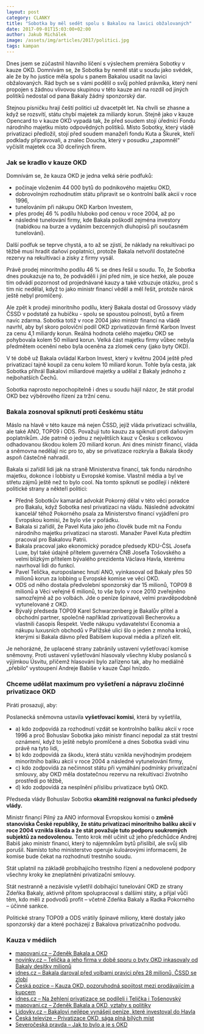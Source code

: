 ```yaml
---
layout: post
category: CLANKY
title: "Sobotka by měl sedět spolu s Bakalou na lavici obžalovaných"
date: 2017-09-01T15:03:00+02:00
author: Jakub Michálek
image: /assets/img/articles/2017/politici.jpg
tags: kampan
---
```


Dnes jsem se zúčastnil hlavního líčení s výslechem premiéra Sobotky v kauze OKD. Domnívám se, že Sobotka by neměl stát u soudu jako svědek, ale že by ho justice měla spolu s panem Bakalou usadit na lavici obžalovaných. Rád bych se s vámi podělil o svůj pohled právníka, který není propojen s žádnou vlivovou skupinou v této kauze ani na rozdíl od jiných politiků nedostal od pana Bakaly žádný sponzorský dar.

Stejnou písničku hrají čeští politici už dvacetpět let. Na chvíli se zhasne a když se rozsvítí, státu chybí majetek za miliardy korun. Stejně jako v kauze Opencard to v kauze OKD vypadá tak, že před soudem stojí úředníci Fondu národního majetku místo odpovědných politiků. Místo Sobotky, který vládě privatizaci předložil, stojí před soudem manažeři fondu Kuta a Škurek, kteří podklady připravovali, a znalec Doucha, který v posudku „zapomněl“ vyčíslit majetek cca 30 dceřiných firem. 

### Jak se kradlo v kauze OKD

Domnívám se, že kauza OKD je jedna velká série podfuků:

* počínaje vložením 44 000 bytů do podnikového majetku OKD, 
* dobrovolným rozhodnutím státu připravit se o kontrolní balík akcií v roce 1996, 
* tunelováním při nákupu OKD Karbon Investem, 
* přes prodej 46 % podílu hluboko pod cenou v roce 2004, až po 
* následné tunelování firmy, kde Bakala poškodil zejména investory (nabídkou na burze a vydáním bezcenných dluhopisů při současném tunelování). 

Další podfuk se teprve chystá, a to až se zjistí, že náklady na rekultivaci po těžbě musí hradit daňoví poplatníci, protože Bakala netvořil dostatečné rezervy na rekultivaci a zisky z firmy vysál. 

Právě prodej minoritního podílu 46 % se dnes řešil u soudu. To, že Sobotka dnes poukazuje na to, že podváděli i jiní před ním, je sice hezké, ale pouze tím odvádí pozornost od projednávané kauzy a také vzbuzuje otázku, proč s tím nic nedělal, když to jako ministr financí věděl a měl řešit, protože nárok ještě nebyl promlčený. 

Ale zpět k prodeji minoritního podílu, který Bakala dostal od Grossovy vlády ČSSD v podstatě za hubičku - spolu se spoustou polností, bytů a firem navíc zdarma. Sobotka totiž v roce 2004 jako ministr financí na vládě navrhl, aby byl skoro poloviční podíl OKD zprivatizován firmě Karbon Invest za cenu 4,1 miliardy korun. Reálná hodnota celého majetku OKD se pohybovala kolem 50 miliard korun. Velká část majetku firmy vůbec nebyla předmětem ocenění nebo byla oceněna za zlomek ceny (jako byty OKD). 

V té době už Bakala ovládal Karbon Invest, který v květnu 2004 ještě před privatizací tajně koupil za cenu kolem 10 miliard korun. Tohle byla cesta, jak Sobotka přihrál Bakalovi miliardové majetky a udělal z Bakaly jednoho z nejbohatších Čechů.

Sobotka naprosto nepochopitelně i dnes u soudu hájil názor, že stát prodal OKD bez výběrového řízení za tržní cenu. 

### Bakala zosnoval spiknutí proti českému státu

Máslo na hlavě v této kauze má nejen ČSSD, jejíž vláda privatizaci schválila, ale také ANO, TOP09 i ODS. Považuji tuto kauzu za spiknutí proti daňovým poplatníkům. Jde patrně o jednu z největších kauz v Česku s celkovou odhadovanou škodou kolem 20 miliard korun. Ani dnes ministr financí, vláda a sněmovna nedělají nic pro to, aby se privatizace rozkryla a Bakala škody aspoň částečně nahradil. 

Bakala si zařídil lidi jak na straně Ministerstva financí, tak fondu národního majetku, dokonce i lobbisty u Evropské komise. Vlastnil média a byl ve střetu zájmů ještě než to bylo cool. Na tomto spiknutí se podílejí i některé politické strany a někteří politici: 

* Předně Sobotkův kamarád advokát Pokorný dělal v této věci poradce pro Bakalu, když Sobotka nesl privatizaci na vládu. Následně advokátní kancelář téhož Pokorného psala za Ministerstvo financí vyjádření pro Evropskou komisi, že bylo vše v pořádku. 
* Bakala si zařídil, že Pavel Kuta jako jeho člověk bude mít na Fondu národního majetku privatizaci na starosti. Manažer Pavel Kuta předtím pracoval pro Bakalovu Patrii. 
* Bakala pracoval jako ekonomický poradce předsedy KDU-ČSL Josefa Luxe, byl také údajně přítelem guvernéra ČNB Josefa Tošovského a velmi blízkým přítelem bývalého prezidenta Václava Havla, kterému navrhoval lidi do funkcí. 
* Pavel Telička, europoslanec hnutí ANO, vyinkasoval od Bakaly přes 50 milionů korun za lobbing u Evropské komise ve věci OKD. 
* ODS od něho dostala předvolební sponzorský dar 15 milionů, TOP09 8 milionů a Věci veřejné 6 milionů, to vše bylo v roce 2010 zveřejněno samozřejmě až po volbách. Jde o peníze špinavé, velmi pravděpodobně vytunelované z OKD. 
* Bývalý předseda TOP09 Karel Schwarzenberg je Bakalův přítel a obchodní partner, společně například zprivatizovali Becherovku a vlastnili časopis Respekt. Vedle nákupu vydavatelství Economia a nákupu luxusních obchodů v Pařížské ulici šlo o jeden z mnoha kroků, kterými si Bakala dávno před Babišem kupoval média a přízeň elit.

Je nehorázné, že uplacené strany zabránily ustavení vyšetřovací komise sněmovny. Proti ustavení vyšetřování hlasovaly všechny kluby poslanců s výjimkou Úsvitu, přičemž hlasování bylo zařízeno tak, aby ho mediálně „přebilo“ vystoupení Andreje Babiše v kauze Čapí hnízdo.  

### Chceme udělat maximum pro vyšetření a nápravu zločinné privatizace OKD

Piráti prosazují, aby:

Poslanecká sněmovna ustavila **vyšetřovací komisi**, která by vyšetřila,
 * a) kdo zodpovídá za rozhodnutí vzdát se kontrolního balíku akcií v roce 1996 a proč Bohuslav Sobotka jako ministr financí nepodal za stát trestní oznámení, když to ještě nebylo promlčené a dnes Sobotka svádí vinu právě na tyto lidi,
 * b) kdo zodpovídá za škodu, která státu vznikla nevýhodným prodejem minoritního balíku akcií v roce 2004 a následné vytunelování firmy,
 * c) kdo zodpovídá za nečinnost státu při vymáhání podmínky privatizační smlouvy, aby OKD měla dostatečnou rezervu na rekultivaci životního prostředí po těžbě, 
 * d) kdo zodpovídá za nesplnění příslibu privatizace bytů OKD.

Předseda vlády Bohuslav Sobotka **okamžitě rezignoval na funkci předsedy vlády.**

Ministr financí Pilný za ANO informoval Evropskou komisi o **změně stanoviska České republiky, že státu privatizaci minoritního balíku akcií v roce 2004 vznikla škoda a že stát považuje tuto podporu soukromých subjektů za nedovolenou.** Tento krok měl učinit už jeho předchůdce Andrej Babiš jako ministr financí, který to nájemníkům bytů přislíbil, ale svůj slib porušil. Namísto toho ministerstvo operuje kuloárovými informacemi, že komise bude čekat na rozhodnutí trestního soudu.

Stát uplatnil na základě probíhajícího trestního řízení a nedovolené podpory všechny kroky ke zneplatnění privatizační smlouvy.

Stát nestranně a nezávisle vyšetřil dobíhající tunelování OKD ze strany Zdeňka Bakaly, aktivně přitom spolupracoval s dalšími státy, a přijal vůči těm, kdo měli z podvodů profit – včetně Zdeňka Bakaly a Radka Pokorného – účinné sankce.

Politické strany TOP09 a ODS vrátily špinavé miliony, které dostaly jako sponzorský dar a které pocházejí z Bakalova privatizačního podvodu.

### Kauza v médiích

* [mapovani.cz – Zdeněk Bakala a OKD](http://www.mapovani.cz/tema/zdenek-bakala-a-okd/71)
* [novinky.cz – Telička a jeho firma v době sporu o byty OKD inkasovaly od Bakaly desítky milionů](https://www.novinky.cz/domaci/336158-telicka-a-jeho-firma-v-dobe-sporu-o-byty-okd-inkasovali-od-bakaly-desitky-milionu.html)
* [idnes.cz – Bakala daroval před volbami pravici přes 28 milionů, ČSSD se zlobí](http://zpravy.idnes.cz/bakala-daroval-pred-volbami-pravici-pres-28-milionu-cssd-se-zlobi-pw1-/domaci.aspx?c=A100602_172122_domaci_cem)
* [Česká pozice – Kauza OKD, pozoruhodná spojitost mezi prodávajícím a kupcem](http://ceskapozice.lidovky.cz/kauza-okd-pozoruhodna-spojitost-mezi-prodavajicim-a-kupcem-pq4-/tema.aspx?c=A151013_172021_pozice-tema_kasa)
* [idnes.cz – Na žehlení privatizace se podíleli i Telička i Tošenovský](http://zpravy.idnes.cz/na-zehleni-privatizace-okd-se-podileli-i-telicka-a-tosenovsky-ptb-/domaci.aspx?c=A140405_121542_domaci_hv)
* [mapovani.cz – Zdeněk Bakala a OKD, vztahy s politiky](http://www.mapovani.cz/zdenek-bakala-a-okd/vztahy-s-politiky/115)
* [Lidovky.cz – Bakalovi nejlépe vynášejí peníze, které investoval do Havla](http://www.lidovky.cz/leko-bakalovi-nejlepe-vynaseji-penize-ktere-investoval-do-havla-p82-/nazory.aspx?c=A160523_122011_ln_nazory_mpr)
* [Česká televize – Privatizace OKD, sága plná bílých míst](http://www.ceskatelevize.cz/ct24/ekonomika/1073489-privatizace-okd-saga-plna-bilych-mist)
* [Severočeská pravda – Jak to bylo a je s OKD](http://severoceskapravda.cz/index.php/informace/1105-jak-to-bylo-a-je-s-okd)
